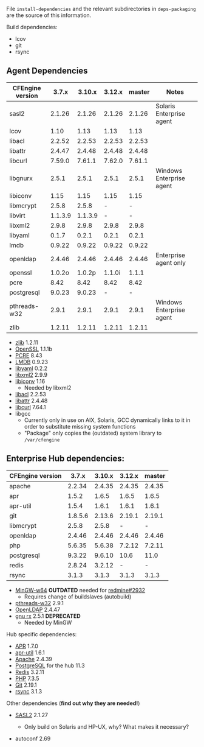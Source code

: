 File `install-dependencies` and the relevant subdirectories
in `deps-packaging` are the source of this information.


Build dependencies:

* lcov
* git
* rsync

## Agent Dependencies

| CFEngine version |  3.7.x    |  3.10.x   |  3.12.x  |  master  | Notes                    |
|  --------------  |  -------  |  -------  |  ------  |  ------  | ------------------------ |
|  sasl2           |  2.1.26   |  2.1.26   |  2.1.26  |  2.1.26  | Solaris Enterprise agent |
|  lcov            |  1.10     |  1.13     |  1.13    |  1.13    |                          |
|  libacl          |  2.2.52   |  2.2.53   |  2.2.53  |  2.2.53  |                          |
|  libattr         |  2.4.47   |  2.4.48   |  2.4.48  |  2.4.48  |                          |
|  libcurl         |  7.59.0   |  7.61.1   |  7.62.0  |  7.61.1  |                          |
|  libgnurx        |  2.5.1    |  2.5.1    |  2.5.1   |  2.5.1   | Windows Enterprise agent |
|  libiconv        |  1.15     |  1.15     |  1.15    |  1.15    |                          |
|  libmcrypt       |  2.5.8    |  2.5.8    |  -       |  -       |                          |
|  libvirt         |  1.1.3.9  |  1.1.3.9  |  -       |  -       |                          |
|  libxml2         |  2.9.8    |  2.9.8    |  2.9.8   |  2.9.8   |                          |
|  libyaml         |  0.1.7    |  0.2.1    |  0.2.1   |  0.2.1   |                          |
|  lmdb            |  0.9.22   |  0.9.22   |  0.9.22  |  0.9.22  |                          |
|  openldap        |  2.4.46   |  2.4.46   |  2.4.46  |  2.4.46  | Enterprise agent only    |
|  openssl         |  1.0.2o   |  1.0.2p   |  1.1.0i  |  1.1.1   |                          |
|  pcre            |  8.42     |  8.42     |  8.42    |  8.42    |                          |
|  postgresql      |  9.0.23   |  9.0.23   |  -       |  -       |                          |
|  pthreads-w32    |  2.9.1    |  2.9.1    |  2.9.1   |  2.9.1   | Windows Enterprise agent |
|  zlib            |  1.2.11   |  1.2.11   |  1.2.11  |  1.2.11  |                          |

* [zlib](http://www.zlib.net/) 1.2.11
* [OpenSSL](http://openssl.org/) 1.1.1b
* [PCRE](http://ftp.csx.cam.ac.uk/pub/software/programming/pcre/) 8.43
* [LMDB](https://github.com/LMDB/lmdb/) 0.9.23
* [libyaml](http://pyyaml.org/wiki/LibYAML) 0.2.2
* [libxml2](http://xmlsoft.org/sources/) 2.9.9
* [libiconv](http://ftp.gnu.org/gnu/libiconv/) 1.16
  * Needed by libxml2
* [libacl](http://download.savannah.gnu.org/releases/acl/) 2.2.53
* [libattr](http://download.savannah.gnu.org/releases/attr/) 2.4.48
* [libcurl](http://curl.haxx.se/download.html) 7.64.1
* libgcc
  * Currently only in use on AIX, Solaris, GCC dynamically links to it in order
    to substitute missing system functions
  * "Package" only copies the (outdated) system library to `/var/cfengine`

## Enterprise Hub dependencies:


| CFEngine version |  3.7.x    |  3.10.x   |  3.12.x  |  master  |
|  --------------  |  -------  |  -------  |  ------  |  ------  |
|  apache          |  2.2.34   |  2.4.35   |  2.4.35  |  2.4.35  |
|  apr             |  1.5.2    |  1.6.5    |  1.6.5   |  1.6.5   |
|  apr-util        |  1.5.4    |  1.6.1    |  1.6.1   |  1.6.1   |
|  git             |  1.8.5.6  |  2.13.6   |  2.19.1  |  2.19.1  |
|  libmcrypt       |  2.5.8    |  2.5.8    |  -       |  -       |
|  openldap        |  2.4.46   |  2.4.46   |  2.4.46  |  2.4.46  |
|  php             |  5.6.35   |  5.6.38   |  7.2.12  |  7.2.11  |
|  postgresql      |  9.3.22   |  9.6.10   |  10.6    |  11.0    |
|  redis           |  2.8.24   |  3.2.12   |  -       |  -       |
|  rsync           |  3.1.3    |  3.1.3    |  3.1.3   |  3.1.3   |

* [MinGW-w64](http://sourceforge.net/projects/mingw-w64/) **OUTDATED** needed
  for [redmine#2932](https://dev.cfengine.com/issues/2932)
  * Requires change of buildslaves (autobuild)
* [pthreads-w32](ftp://sourceware.org/pub/pthreads-win32/) 2.9.1
* [OpenLDAP](http://www.openldap.org/software/download/OpenLDAP/openldap-release/) 2.4.47
* [gnu rx](http://www.gnu.org/software/rx/rx.html) 2.5.1 **DEPRECATED**
  * Needed by MinGW

Hub specific dependencies:

* [APR](https://apr.apache.org/) 1.7.0
* [apr-util](https://apr.apache.org/) 1.6.1
* [Apache](http://httpd.apache.org/) 2.4.39
* [PostgreSQL](http://www.postgresql.org/) for the hub 11.3
* [Redis](http://redis.io/) 3.2.11
* [PHP](http://php.net/) 7.3.5
* [Git](https://www.kernel.org/pub/software/scm/git/) 2.19.1
* [rsync](https://download.samba.org/pub/rsync/) 3.1.3

Other dependencies (**find out why they are needed!**)

* [SASL2](https://cyrusimap.org/mediawiki/index.php/Downloads) 2.1.27
  * Only build on Solaris and HP-UX, why? What makes it necessary?

* autoconf 2.69
